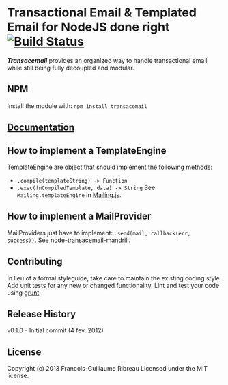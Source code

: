 # Transactional Email & Templated Email for NodeJS done right [![Build Status](https://travis-ci.org/FGRibreau/node-transacemail.png)](https://travis-ci.org/FGRibreau/node-transacemail)

***Transacemail*** provides an organized way to handle transactional email while still being fully decoupled and modular.

## NPM
Install the module with: `npm install transacemail`

## [Documentation](http://fgribreau.github.com/node-transacemail/docs/index.html)

## How to implement a TemplateEngine
TemplateEngine are object that should implement the following methods:
 - `.compile(templateString) -> Function`
 - `.exec(fnCompiledTemplate, data) -> String`
See `Mailing.templateEngine` in [Mailing.js](https://github.com/FGRibreau/node-transacemail/blob/master/lib/Mailing.js#L34).

## How to implement a MailProvider
MailProviders just have to implement: `.send(mail, callback(err, success))`.
See [node-transacemail-mandrill](http://github.com/FGRibreau/node-transacemail-mandrill).

## Contributing
In lieu of a formal styleguide, take care to maintain the existing coding style. Add unit tests for any new or changed functionality. Lint and test your code using [grunt](https://github.com/cowboy/grunt).

## Release History
v0.1.0 - Initial commit (4 fev. 2012)

## License
Copyright (c) 2013 Francois-Guillaume Ribreau
Licensed under the MIT license.
